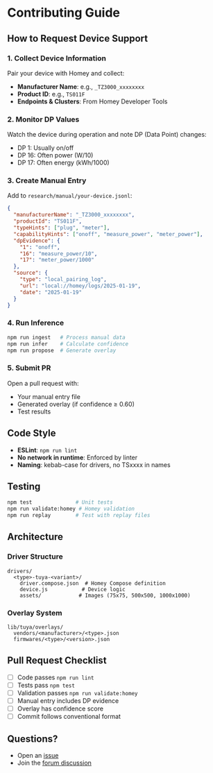 # Contributing Guide

## How to Request Device Support

### 1. Collect Device Information

Pair your device with Homey and collect:
- **Manufacturer Name**: e.g., `_TZ3000_xxxxxxxx`
- **Product ID**: e.g., `TS011F`
- **Endpoints & Clusters**: From Homey Developer Tools

### 2. Monitor DP Values

Watch the device during operation and note DP (Data Point) changes:
- DP 1: Usually on/off
- DP 16: Often power (W/10)
- DP 17: Often energy (kWh/1000)

### 3. Create Manual Entry

Add to `research/manual/your-device.jsonl`:

```json
{
  "manufacturerName": "_TZ3000_xxxxxxxx",
  "productId": "TS011F",
  "typeHints": ["plug", "meter"],
  "capabilityHints": ["onoff", "measure_power", "meter_power"],
  "dpEvidence": {
    "1": "onoff",
    "16": "measure_power/10",
    "17": "meter_power/1000"
  },
  "source": {
    "type": "local_pairing_log",
    "url": "local://homey/logs/2025-01-19",
    "date": "2025-01-19"
  }
}
```

### 4. Run Inference

```bash
npm run ingest   # Process manual data
npm run infer    # Calculate confidence
npm run propose  # Generate overlay
```

### 5. Submit PR

Open a pull request with:
- Your manual entry file
- Generated overlay (if confidence ≥ 0.60)
- Test results

## Code Style

- **ESLint**: `npm run lint`
- **No network in runtime**: Enforced by linter
- **Naming**: kebab-case for drivers, no TSxxxx in names

## Testing

```bash
npm test              # Unit tests
npm run validate:homey # Homey validation
npm run replay        # Test with replay files
```

## Architecture

### Driver Structure
```
drivers/
  <type>-tuya-<variant>/
    driver.compose.json  # Homey Compose definition
    device.js           # Device logic
    assets/            # Images (75x75, 500x500, 1000x1000)
```

### Overlay System
```
lib/tuya/overlays/
  vendors/<manufacturer>/<type>.json
  firmwares/<type>/<version>.json
```

## Pull Request Checklist

- [ ] Code passes `npm run lint`
- [ ] Tests pass `npm test`
- [ ] Validation passes `npm run validate:homey`
- [ ] Manual entry includes DP evidence
- [ ] Overlay has confidence score
- [ ] Commit follows conventional format

## Questions?

- Open an [issue](https://github.com/dlnraja/com.tuya.zigbee/issues)
- Join the [forum discussion](https://community.homey.app/t/app-pro-universal-tuya-zigbee-device-app-lite-version/140352)
